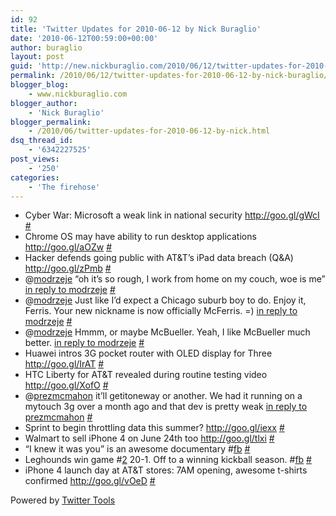 ```yaml
---
id: 92
title: 'Twitter Updates for 2010-06-12 by Nick Buraglio'
date: '2010-06-12T00:59:00+00:00'
author: buraglio
layout: post
guid: 'http://new.nickburaglio.com/2010/06/12/twitter-updates-for-2010-06-12-by-nick-buraglio/'
permalink: /2010/06/12/twitter-updates-for-2010-06-12-by-nick-buraglio/
blogger_blog:
    - www.nickburaglio.com
blogger_author:
    - 'Nick Buraglio'
blogger_permalink:
    - /2010/06/twitter-updates-for-2010-06-12-by-nick.html
dsq_thread_id:
    - '6342227525'
post_views:
    - '250'
categories:
    - 'The firehose'
---
```


- Cyber War: Microsoft a weak link in national security <http://goo.gl/gWcI> [\#](http://twitter.com/buraglio/statuses/15924472473)
- Chrome OS may have ability to run desktop applications <http://goo.gl/aOZw> [\#](http://twitter.com/buraglio/statuses/15927050033)
- Hacker defends going public with AT&amp;T’s iPad data breach (Q&amp;A) <http://goo.gl/zPmb> [\#](http://twitter.com/buraglio/statuses/15927051055)
- @[modrzeje](http://twitter.com/modrzeje) “oh it’s so rough, I work from home on my couch, woe is me” [in reply to modrzeje](http://twitter.com/modrzeje/statuses/15937682408) [\#](http://twitter.com/buraglio/statuses/15940799326)
- @[modrzeje](http://twitter.com/modrzeje) Just like I’d expect a Chicago suburb boy to do. Enjoy it, Ferris. Your new nickname is now officially McFerris. =) [in reply to modrzeje](http://twitter.com/modrzeje/statuses/15941804706) [\#](http://twitter.com/buraglio/statuses/15942268871)
- @[modrzeje](http://twitter.com/modrzeje) Hmmm, or maybe McBueller. Yeah, I like McBueller much better. [in reply to modrzeje](http://twitter.com/modrzeje/statuses/15941804706) [\#](http://twitter.com/buraglio/statuses/15942314426)
- Huawei intros 3G pocket router with OLED display for Three <http://goo.gl/IrAT> [\#](http://twitter.com/buraglio/statuses/15948728328)
- HTC Liberty for AT&amp;T revealed during routine testing video <http://goo.gl/XofO> [\#](http://twitter.com/buraglio/statuses/15948729518)
- @[prezmcmahon](http://twitter.com/prezmcmahon) it’ll getitoneway or another. We had it running on a mytouch 3g over a month ago and that dev is pretty weak [in reply to prezmcmahon](http://twitter.com/prezmcmahon/statuses/15948492741) [\#](http://twitter.com/buraglio/statuses/15951320696)
- Sprint to begin throttling data this summer? <http://goo.gl/iexx> [\#](http://twitter.com/buraglio/statuses/15956491313)
- Walmart to sell iPhone 4 on June 24th too <http://goo.gl/tlxi> [\#](http://twitter.com/buraglio/statuses/15956492146)
- “I knew it was you” is an awesome documentary #[fb](http://search.twitter.com/search?q=%23fb) [\#](http://twitter.com/buraglio/statuses/15958522818)
- Leghounds win game #[2](http://search.twitter.com/search?q=%232) 20-1. Off to a winning kickball season. #[fb](http://search.twitter.com/search?q=%23fb) [\#](http://twitter.com/buraglio/statuses/15964911146)
- iPhone 4 launch day at AT&amp;T stores: 7AM opening, awesome t-shirts confirmed <http://goo.gl/vOeD> [\#](http://twitter.com/buraglio/statuses/15971047794)

Powered by [Twitter Tools](http://alexking.org/projects/wordpress)